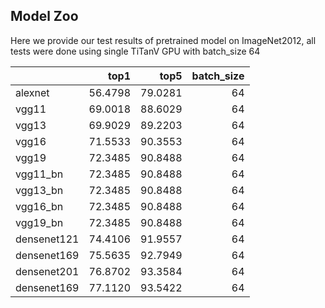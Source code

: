 ## Model Zoo
Here we provide our test results of pretrained model on ImageNet2012, all tests were done using single TiTanV GPU with batch_size 64

|                        |    top1 |    top5 |  batch_size |
|:-----------------------|--------:|--------:|------------:|
| alexnet                | 56.4798 | 79.0281 |     64      |
| vgg11                  | 69.0018 | 88.6029 |     64      |
| vgg13                  | 69.9029 | 89.2203 |     64      |
| vgg16                  | 71.5533 | 90.3553 |     64      |
| vgg19                  | 72.3485 | 90.8488 |     64      |
| vgg11_bn               | 72.3485 | 90.8488 |     64      |
| vgg13_bn               | 72.3485 | 90.8488 |     64      |
| vgg16_bn               | 72.3485 | 90.8488 |     64      |
| vgg19_bn               | 72.3485 | 90.8488 |     64      |
| densenet121            | 74.4106 | 91.9557 |     64      |
| densenet169            | 75.5635 | 92.7949 |     64      |
| densenet201            | 76.8702 | 93.3584 |     64      |
| densenet169            | 77.1120 | 93.5422 |     64      |